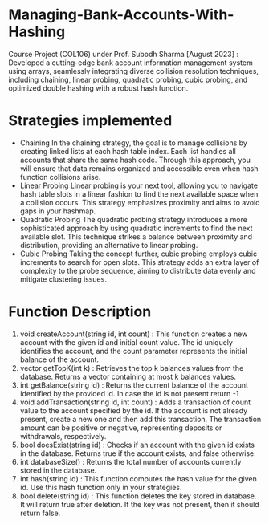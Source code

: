 # Managing-Bank-Accounts-With-Hashing
Course Project (COL106) under Prof. Subodh Sharma [August 2023] : Developed a cutting-edge bank account information management system using arrays, seamlessly integrating diverse collision resolution techniques, including chaining, linear probing, quadratic probing, cubic probing, and optimized double hashing with a robust hash function. 
# Strategies implemented
- Chaining In the chaining strategy, the goal is to manage collisions by creating linked lists at each hash table index. Each list handles all accounts that share the same hash code. Through this approach, you will ensure that data remains organized and accessible even when hash function collisions arise.
- Linear Probing Linear probing is your next tool, allowing you to navigate hash table slots in a linear fashion to find the next available space when a collision occurs. This strategy emphasizes proximity and aims to avoid gaps in your hashmap.
- Quadratic Probing The quadratic probing strategy introduces a more sophisticated approach by using quadratic increments to find the next available slot. This technique strikes a balance between proximity and distribution, providing an alternative to linear probing.
- Cubic Probing Taking the concept further, cubic probing employs cubic increments to search for open slots. This strategy adds an extra layer of complexity to the probe sequence, aiming to distribute data evenly and mitigate clustering issues.
# Function Description
1. void createAccount(string id, int count) : This function creates a new account with the given id and initial count value. The id uniquely identifies the account, and the count parameter represents the initial balance of the account.
2. vector getTopK(int k) : Retrieves the top k balances values from the database. Returns a vector containing at most k balances values.
3. int getBalance(string id) : Returns the current balance of the account identified by the provided id. In case the id is not present return -1
4. void addTransaction(string id, int count) : Adds a transaction of count value to the account specified by the id. If the account is not already present, create a new one and then add this transaction. The transaction amount can be positive or negative, representing deposits or withdrawals, respectively.
5. bool doesExist(string id) : Checks if an account with the given id exists in the database. Returns true if the account exists, and false otherwise.
6. int databaseSize() : Returns the total number of accounts currently stored in the database.
7. int hash(string id) : This function computes the hash value for the given id. Use this hash function only in your strategies.
8. bool delete(string id) : This function deletes the key stored in database. It will return true after deletion. If the key was not present, then it should return false.
